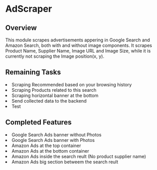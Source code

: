 # AdScraper

## Overview
This module scrapes advertisements appering in Google Search and Amazon Search, both with and without image components.
It scrapes Product Name, Supplier Name, Image URL and Image Size, while it is currently not scraping the Image position(x, y).

## Remaining Tasks
<li> Scraping Recommended based on your browsing history
<li> Scraping Products related to this search
<li> Scraping horizontal banner at the bottom
<li> Send collected data to the backend
<li> Test
 
## Completed Features
<li> Google Search Ads banner without Photos
<li> Google Search Ads banner with Photos  

<li> Amazon Ads at the top container
<li> Amazon Ads at the bottom container  
<li> Amazon Ads inside the search reult (No product supplier name)
<li> Amazon Ads big section betweem the search reult
  
